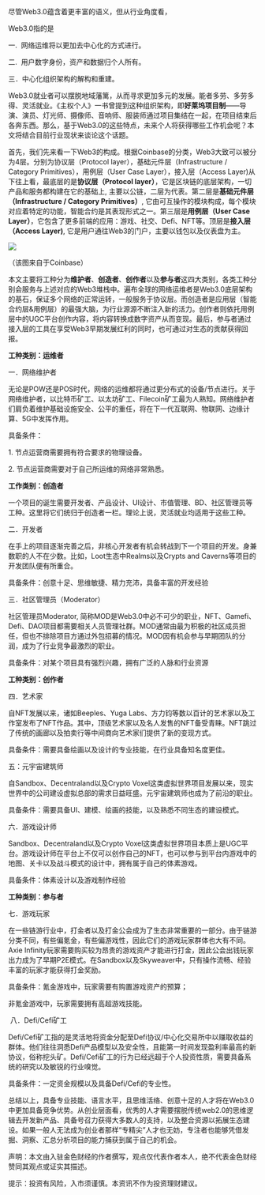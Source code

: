 尽管Web3.0蕴含着更丰富的语义，但从行业角度看，

Web3.0指的是

一.  网络运维将以更加去中心化的方式进行。

二.  用户数字身份，资产和数据归个人所有。

三．中心化组织架构的解构和重建。

Web3.0就业者可以摆脱地域藩篱，从而寻求更加多元的发展。能者多劳、多劳多得、灵活就业。《主权个人》一书曾提到这种组织架构，即**好莱坞项目制**——导演、演员、灯光师、摄像师、音响师、服装师通过项目集结在一起，在项目结束后各奔东西。那么，基于Web3.0的这些特点，未来个人将获得哪些工作机会呢？本文将结合目前行业现状来谈论这个话题。

首先，我们先来看一下Web3的构成。根据Coinbase的分类，Web3大致可以被分为4层。分别为协议层（Protocol layer），基础元件层（Infrastructure / Category Primitives），用例层（User Case Layer），接入层（Access Layer)从下往上看，最底层的是**协议层（Protocol layer）**，它是区块链的底层架构，一切产品和服务都构建在它的基础上, 主要以公链，二层为代表。第二层是**基础元件层（Infrastructure / Category Primitives）**, 它由可互操作的模块构成，每个模块对应着特定的功能，智能合约是其表现形式之一。第三层是**用例层（User Case Layer）**，它包含了更多前端的应用：游戏、社交、Defi、NFT等。顶层是**接入层（Access Layer)**, 它是用户通往Web3的门户，主要以钱包以及仪表盘为主。

![](https://img.jinse.com/5966507_image3.png)

（该图来自于Coinbase）

本文主要将工种分为**维护者**、**创造者**、**创作者**以及**参与者**这四大类别，各类工种分别会服务与上述对应的Web3堆栈中。遍布全球的网络运维者是Web3.0底层架构的基石，保证多个网络的正常运转，一般服务于协议层。而创造者是应用层（智能合约层&用例层）的最强大脑，为行业源源不断注入新的活力。创作者则依托用例层中的UGC平台创作内容，将内容转换成数字资产从而变现。最后，参与者通过接入层的工具在享受Web3早期发展红利的同时，也可通过对生态的贡献获得回报。

**工种类别：运维者**

一．网络维护者

无论是POW还是POS时代，网络的运维都将通过更分布式的设备/节点进行。关于网络维护者，以比特币矿工、以太坊矿工、Filecoin矿工最为人熟知。网络维护者们肩负着维护基础设施安全、公平的重任，将在下一代互联网、物联网、边缘计算、5G中发挥作用。

具备条件：

1\. 节点运营商需要拥有符合要求的物理设备。

2\. 节点运营商需要对于自己所运维的网络非常熟悉。

**工作类别：创造者**

一个项目的诞生需要开发者、产品设计、UI设计、市值管理、BD、社区管理员等工种。这里将它们统归于创造者一栏。理论上说，灵活就业均适用于这些工种。

二．开发者

在手上的项目逐渐完善之后，非核心开发者有机会转战到下一个项目的开发。身兼数职的人不在少数。比如，Loot生态中Realms以及Crypts and Caverns等项目的开发团队便有所重合。

具备条件：创意十足、思维敏捷、精力充沛，具备丰富的开发经验

三．社区管理员（Moderator）

社区管理员Moderator, 简称MOD是Web3.0中必不可少的职业，NFT、Gamefi、Defi、DAO项目都需要相关人员管理社群。MOD通常由最为积极的社区成员担任，但也不排除项目方通过外包招募的情况。MOD因有机会参与早期团队的分润，成为了行业竞争最激烈的职业。

具备条件：对某个项目具有强烈兴趣，拥有广泛的人脉和行业资源

**工种类别：创作者**

四．艺术家

自NFT发展以来，诸如Beeples、Yuga Labs、方力钧等数以百计的艺术家以及工作室发布了NFT作品。其中，顶级艺术家以及名人发售的NFT备受青睐。NFT跳过了传统的画廊以及拍卖行等中间商向艺术家们提供了新的变现方式。

具备条件：需要具备绘画以及设计的专业技能，在行业具备知名度更佳。

五：元宇宙建筑师

自Sandbox、Decentraland以及Crypto Voxel这类虚拟世界项目发展以来，现实世界中的公司建设虚拟总部的需求日益旺盛。元宇宙建筑师也成为了前沿的职业。

具备条件：需要具备UI、建模、绘画的技能，以及熟悉不同生态的建设模式。

六．游戏设计师

Sandbox、Decentraland以及Crypto Voxel这类虚拟世界项目本质上是UGC平台。游戏设计师在平台上不仅可以创作自己的NFT，也可以参与到平台内游戏中的地图、关卡以及战斗模式的设计中，拥有属于自己的体素游戏。

具备条件：体素设计以及游戏制作经验

**工种类别：参与者**

七．游戏玩家

在一些链游行业中，打金者以及打金公会成为了生态非常重要的一部分。由于链游分类不同，有些偏氪金，有些偏游戏性，因此它们的游戏玩家群体也大有不同。Axie Infinity玩家需要购买较为昂贵的游戏资产才能进行打金，因此公会出钱玩家出力成为了早期P2E模式。在Sandbox以及Skyweaver中，只有操作流畅、经验丰富的玩家才能获得打金奖励。

具备条件：氪金游戏中，玩家需要有购置游戏资产的预算；

非氪金游戏中，玩家需要拥有高超游戏技能。

 八．Defi/Cefi矿工

Defi/Cefi矿工指的是灵活地将资金分配至Defi协议/中心化交易所中以赚取收益的群体。他们往往洞悉Defi产品模型以及安全性，且能第一时间发现盈利率最高的新协议，俗称挖头矿。Defi/Cefi矿工的行为已经远超于个人投资性质，需要具备系统的研究以及敏锐的行业嗅觉。

具备条件：一定资金规模以及具备Defi/Cefi的专业性。

总结以上，具备专业技能、语言水平，且思维活络、创意十足的人才将在Web3.0中更加具备竞争优势。从创业层面看，优秀的人才需要摆脱传统web2.0的思维逻辑去开发新产品、具备号召力获得大多数人的支持，以及整合资源以拓展生态建设。如果一般人无法成为创业者那样“专精尖”人才也无妨，专注者也能够凭借发掘、洞察、汇总分析项目的能力捕获到属于自己的机会。

声明：本文由入驻金色财经的作者撰写，观点仅代表作者本人，绝不代表金色财经赞同其观点或证实其描述。

提示：投资有风险，入市须谨慎。本资讯不作为投资理财建议。